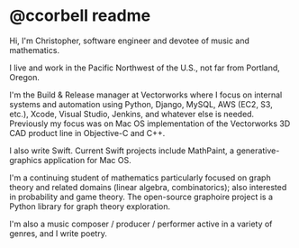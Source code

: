 # @ccorbell readme
Hi, I'm Christopher, software engineer and devotee of music and mathematics. 

I live and work in the Pacific Northwest of the U.S., not far from Portland, Oregon.

I'm the Build & Release manager at Vectorworks where I focus on internal systems and automation using Python, Django, MySQL, AWS (EC2, S3, etc.), Xcode, Visual Studio, Jenkins, and whatever else is needed. Previously my focus was on Mac OS implementation of the Vectorworks 3D CAD product line in Objective-C and C++.

I also write Swift. Current Swift projects include MathPaint, a generative-graphics application for Mac OS. 

I'm a continuing student of mathematics particularly focused on graph theory and related domains (linear algebra, combinatorics); also interested in probability and game theory. The open-source graphoire project is a Python library for graph theory exploration.

I'm also a music composer / producer / performer active in a variety of genres, and I write poetry.

<!---
ccorbell/ccorbell is a ✨ special ✨ repository because its `README.md` (this file) appears on your GitHub profile.
You can click the Preview link to take a look at your changes.
--->
